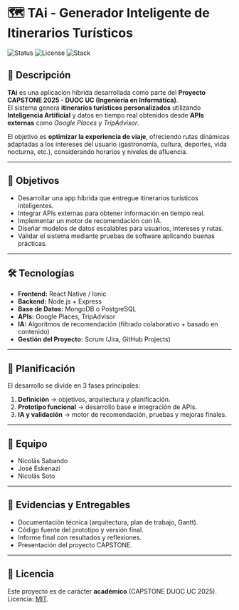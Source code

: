 # 🗺️ TAi - Generador Inteligente de Itinerarios Turísticos

![Status](https://img.shields.io/badge/status-in_progress-yellow)
![License](https://img.shields.io/badge/license-MIT-blue)
![Stack](https://img.shields.io/badge/stack-Node.js%20%7C%20React%20Native%20%7C%20MongoDB-green)

## 📖 Descripción
**TAi** es una aplicación híbrida desarrollada como parte del **Proyecto CAPSTONE 2025 - DUOC UC (Ingeniería en Informática)**.  
El sistema genera **itinerarios turísticos personalizados** utilizando **Inteligencia Artificial** y datos en tiempo real obtenidos desde **APIs externas** como *Google Places* y *TripAdvisor*.  

El objetivo es **optimizar la experiencia de viaje**, ofreciendo rutas dinámicas adaptadas a los intereses del usuario (gastronomía, cultura, deportes, vida nocturna, etc.), considerando horarios y niveles de afluencia.

---

## 🎯 Objetivos
- Desarrollar una app híbrida que entregue itinerarios turísticos inteligentes.
- Integrar APIs externas para obtener información en tiempo real.
- Implementar un motor de recomendación con IA.
- Diseñar modelos de datos escalables para usuarios, intereses y rutas.
- Validar el sistema mediante pruebas de software aplicando buenas prácticas.

---

## 🛠️ Tecnologías
- **Frontend:** React Native / Ionic  
- **Backend:** Node.js + Express  
- **Base de Datos:** MongoDB o PostgreSQL  
- **APIs:** Google Places, TripAdvisor  
- **IA:** Algoritmos de recomendación (filtrado colaborativo + basado en contenido)  
- **Gestión del Proyecto:** Scrum (Jira, GitHub Projects)  

---

## 📅 Planificación
El desarrollo se divide en 3 fases principales:
1. **Definición** → objetivos, arquitectura y planificación.  
2. **Prototipo funcional** → desarrollo base e integración de APIs.  
3. **IA y validación** → motor de recomendación, pruebas y mejoras finales.  

---

## 👥 Equipo
- Nicolás Sabando  
- José Eskenazi  
- Nicolás Soto  

---

## 📂 Evidencias y Entregables
- Documentación técnica (arquitectura, plan de trabajo, Gantt).  
- Código fuente del prototipo y versión final.  
- Informe final con resultados y reflexiones.  
- Presentación del proyecto CAPSTONE.  

---

## 📜 Licencia
Este proyecto es de carácter **académico** (CAPSTONE DUOC UC 2025).  
Licencia: [MIT](./LICENSE).  
